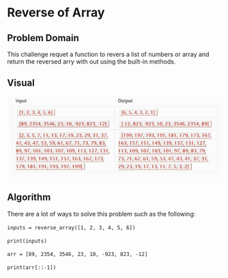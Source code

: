 # Reverse of Array

## Problem Domain

This challenge requet a function to revers a list of numbers or array and return the reversed arry with out using the built-in methods.

## Visual

![Input & Output](./assests/array_reverse_input_and_output.JPG)

## Algorithm

There are a lot of ways to solve this problem such as the following:

```inputs = reverse_array([1, 2, 3, 4, 5, 6])```

```print(inputs)```

```arr = [89, 2354, 3546, 23, 10, -923, 823, -12]```

```print(arr[::-1])```


